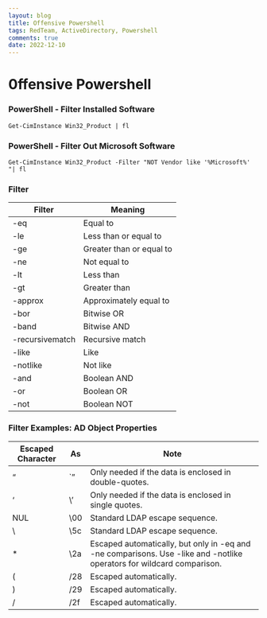 ```yaml
---
layout: blog
title: Offensive Powershell
tags: RedTeam, ActiveDirectory, Powershell
comments: true
date: 2022-12-10
---
```


# 0ffensive Powershell

### PowerShell - Filter Installed Software

    Get-CimInstance Win32_Product | fl
    
### PowerShell - Filter Out Microsoft Software

    Get-CimInstance Win32_Product -Filter "NOT Vendor like '%Microsoft%'  "| fl
    
### Filter

| Filter          | Meaning                  |
|-----------------|--------------------------|
| -eq             | Equal to                 |
| -le             | Less than or equal to    |
| -ge             | Greater than or equal to |
| -ne             | Not equal to             |
| -lt             | Less than                |
| -gt             | Greater than             |
| -approx         | Approximately equal to   |
| -bor            | Bitwise OR               |
| -band           | Bitwise AND              |
| -recursivematch | Recursive match          |
| -like           | Like                     |
| -notlike        | Not like                 |
| -and            | Boolean AND              |
| -or             | Boolean OR               |
| -not            | Boolean NOT              |


### Filter Examples: AD Object Properties

| Escaped Character | As  | Note                                                                                                                  |
|-------------------|-----|-----------------------------------------------------------------------------------------------------------------------|
| “                 | `”  | Only needed if the data is enclosed in double-quotes.                                                                 |
| ‘                 | \’  | Only needed if the data is enclosed in single quotes.                                                                 |
| NUL               | \00 | Standard LDAP escape sequence.                                                                                        |
| \                 | \5c | Standard LDAP escape sequence.                                                                                        |
| *                 | \2a | Escaped automatically, but only in -eq and -ne comparisons. Use -like and -notlike operators for wildcard comparison. |
| (                 | /28 | Escaped automatically.                                                                                                |
| )                 | /29 | Escaped automatically.                                                                                                |
| /                 | /2f | Escaped automatically.                                                                                                |
